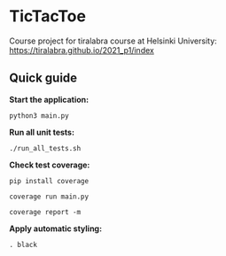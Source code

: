 # TicTacToe
Course project for tiralabra course at Helsinki University:  
https://tiralabra.github.io/2021_p1/index

## Quick guide
**Start the application:**  
```
python3 main.py
```

**Run all unit tests:**  
```
./run_all_tests.sh
```

**Check test coverage:**  

 ```
 pip install coverage
 ```
 ```
 coverage run main.py
 ```  
 ```
 coverage report -m
 ```

**Apply automatic styling:**  
```
. black
```  
